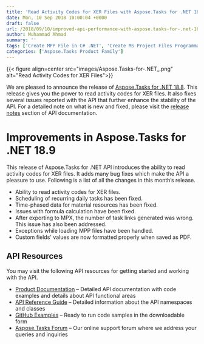 ```yaml
---
title: 'Read Activity Codes for XER Files with Aspose.Tasks for .NET 18.9'
date: Mon, 10 Sep 2018 10:00:04 +0000
draft: false
url: /2018/09/10/improved-api-performance-with-aspose.tasks-for-.net-18.9/
author: Muhammad Ahmad
summary: ''
tags: ['Create MPP File in C# .NET', 'Create MS Project Files Programmatically', 'Read Activity Codes for XER Files', 'Read MPP and MPT files']
categories: ['Aspose.Tasks Product Family']
---
```




{{< figure align=center src="images/Aspose.Tasks-for-.NET_.png" alt="Read Activity Codes for XER Files">}}


We are pleased to announce the release of [Aspose.Tasks for .NET 18.8][1]. This release gives you the power to read activity codes for XER files. It also fixes several issues reported with the API that further enhance the stability of the API. For a detailed note on what is new and fixed, please visit the [release notes][2] section of API documentation.

# Improvements in Aspose.Tasks for .NET 18.9

This release of Aspose.Tasks for .NET API introduces the ability to read activity codes for XER files. It adds many bug fixes which make the API a pleasure to use. Following is a list of all the changes in this month’s release.

*   Ability to read activity codes for XER files.
*   Scheduling of recurring daily tasks has been fixed.
*   Time-phased data for material resources has been fixed.
*   Issues with formula calculation have been fixed.
*   After exporting to MPX, the number of task links generated was wrong. This issue has also been addressed.
*   Exceptions while loading MPP files have been handled.
*   Custom fields' values are now formatted properly when saved as PDF.

## API Resources

You may visit the following API resources for getting started and working with the API.

*   [Product Documentation][3] – Detailed API documentation with code examples and details about API functional areas
*   [API Reference Guide][4] – Detailed information about the API namespaces and classes
*   [GitHub Examples][5] – Ready to run code samples in the downloadable form
*   [Aspose.Tasks Forum][6] – Our online support forum where we address your queries and inquiries




[1]: https://www.nuget.org/packages/Aspose.Tasks/
[2]: https://docs.aspose.com/display/tasksnet/Aspose.Tasks+for+.NET+18.9+Release+Notes
[3]: https://docs.aspose.com/display/tasksnet/Home
[4]: http://www.aspose.com/api/net/tasks
[5]: https://github.com/asposetasks/Aspose_Tasks_NET
[6]: https://forum.aspose.com/c/tasks





